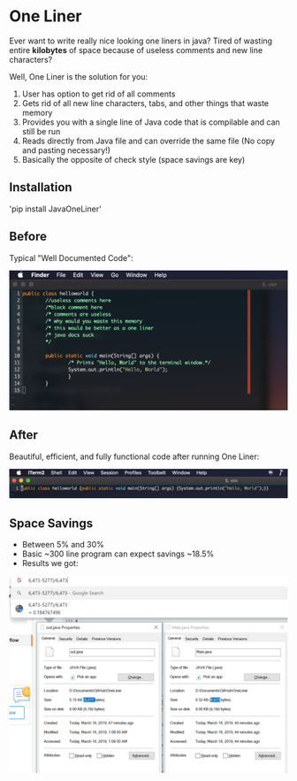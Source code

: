 # One Liner

Ever want to write really nice looking one liners in java? Tired of wasting entire **kilobytes** of space because of useless comments and new line characters? 

Well, One Liner is the solution for you:
1. User has option to get rid of all comments
2. Gets rid of all new line characters, tabs, and other things that waste memory
3. Provides you with a single line of Java code that is compilable and can still be run
4. Reads directly from Java file and can override the same file (No copy and pasting necessary!)
5. Basically the opposite of check style (space savings are key)

## Installation

'pip install JavaOneLiner'

## Before

Typical "Well Documented Code": 

![alt text]( https://github.com/derekli-NJ/OneLiner/blob/master/images/BeforePicture.png "Before Picture")

## After 

Beautiful, efficient, and fully functional code after running One Liner: 

![alt text](https://github.com/derekli-NJ/OneLiner/blob/master/images/AfterPicture.png "After Picture")


## Space Savings
+ Between 5% and 30%
+ Basic ~300 line program can expect savings ~18.5%
+ Results we got:

![alt text](https://github.com/derekli-NJ/OneLiner/blob/master/images/MemorySavings.png "Memory Savings Picture")


